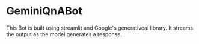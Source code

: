 # GeminiQnABot
This Bot is built using streamlit and Google's generativeai library. It streams the output as the model generates a response.

